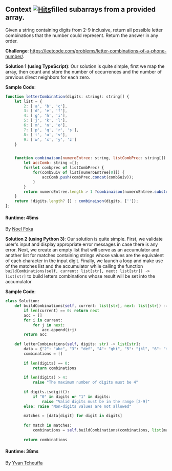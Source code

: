 ## Context&nbsp;[![Hits](https://hits.seeyoufarm.com/api/count/incr/badge.svg?url=https%3A%2F%2Fgithub.com%2Fnumerica-ideas%2Fcommunity%2Ftree%2Fmaster%2Falgorithms%2Fletter-combinations-phone-number&count_bg=%2379C83D&title_bg=%23555555&icon=&icon_color=%23E7E7E7&title=hits&edge_flat=false)](https://numericaideas.com/)filled subarrays from a provided array.
Given a string containing digits from 2-9 inclusive, return all possible letter combinations that the number could represent. Return the answer in any order.

**Challenge**: https://leetcode.com/problems/letter-combinations-of-a-phone-number/.

**Solution 1 (using TypeScript)**: 
Our solution is quite simple, first we map the array, then count and store the number of occurrences and the number of previous direct neighbors for each zero.

**Sample Code**:
```javascript
function letterCombination(digits: string): string[] {
    let list = {
        2: ['a', 'b', 'c'],
        3: ['d', 'e', 'f'],
        4: ['g', 'h', 'i'],
        5: ['j', 'k', 'l'],
        6: ['m', 'n', 'o'],
        7: ['p', 'q', 'r', 's'],
        8: ['t', 'u', 'v'],
        9: ['w', 'x', 'y', 'z']
    }


    function combinaison(numeroEntree: string, listCombPrec: string[]) {
        let accComb: string =[];
        for(let combprec of listCombPrec) {
            for(combSuiv of list[numeroEntree[0]]) {
                accComb.push(combPrec.concat(combSuiv));
            }
        }
        return numeroEntree.length > 1 ?combinaison(numeroEntree.substring(1), accComb) : accComb;
    }
    return !digits.length? [] : combinaison(digits, ['']);
};
```
#### Runtime: 45ms
By [Noel Foka](https://github.com/noelfoka)

**Solution 2 (using Python 3)**: 
Our solution is quite simple. First, we validate user's input and display appropriate error messages in case there is any error.
Next, we create an empty list that will serve as an accumulator and another list for matches containing strings whose values are the equivalent
of each character in the input digit.
Finally, we launch a loop and make use of the matches list and the accumulator while calling the function 
```buildCombinations(self, current: list[str], next: list[str]) -> list[str]```
to build letters combinations whose result will be set into the accumulator

**Sample Code**:
```python
class Solution:
    def buildCombinations(self, current: list[str], next: list[str]) -> list[str]:
        if len(current) == 0: return next
        acc = []
        for i in current:
            for j in next:
                acc.append(i+j)
        return acc
    
    def letterCombinations(self, digits: str) -> list[str]:
        data = {"2": "abc", "3": "def", "4": "ghi", "5": "jkl", "6": "mno", "7": "pqrs", "8": "tuv", "9": "wxyz"}
        combinations = []
        
        if len(digits) == 0:
            return combinations
        
        if len(digits) > 4:
            raise "The maximum number of digits must be 4"
        
        if digits.isdigit():
            if "0" in digits or "1" in digits:
                raise "Valid digits must be in the range [2-9]"
        else: raise "Non-digits values are not allowed"
            
        matches = [data[digit] for digit in digits]
        
        for match in matches:
            combinations = self.buildCombinations(combinations, list(match))
        
        return combinations
```
#### Runtime: 38ms
By [Yvan Tcheuffa](https://github.com/yvantcheuffa)

